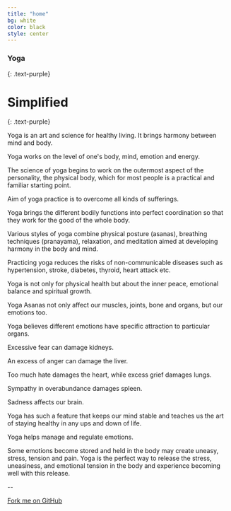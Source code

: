 ```yaml
---
title: "home"
bg: white
color: black
style: center
---
```


### Yoga 
{: .text-purple}

<span class="fa-stack subtlecircle" style="font-size:100px; background:rgba(255,166,0,0.1)">
  <i class="fa fa-circle fa-stack-2x text-white"></i>
  <i class="fa fa-bicycle fa-stack-1x text-orange"></i>
</span>

# Simplified
{: .text-purple}


 Yoga is an art and science for healthy living.  It brings harmony between mind and body.

Yoga works on the level of one's body, mind, emotion and energy.

The science of yoga begins to work on the outermost aspect of the personality, the physical body, which for most people is a practical and familiar starting point.

Aim of yoga practice is to overcome all kinds of sufferings.

Yoga brings the different bodily functions into perfect coordination so that they work for the good of the whole body.

Various styles of yoga combine physical posture (asanas), breathing techniques (pranayama), relaxation, and meditation aimed at developing harmony in the body and mind.

Practicing yoga reduces the risks of non-communicable diseases such as hypertension, stroke, diabetes, thyroid, heart attack etc. 

Yoga is not only for physical health but about the inner peace, emotional balance and spiritual growth.

Yoga Asanas not only affect our muscles, joints, bone and organs, but our emotions too.

Yoga believes different emotions have specific attraction to particular organs.

Excessive fear can damage kidneys.

An excess of anger can damage the liver.

Too much hate damages the heart, while excess grief damages lungs.

Sympathy in overabundance damages spleen.

Sadness affects our brain.

Yoga has such a feature that keeps our mind stable and teaches us the art of staying healthy in any ups and down of life.

Yoga helps manage and regulate emotions.

Some emotions become stored and held in the body may create uneasy, stress, tension and pain.  Yoga is the perfect way to release the stress, uneasiness, and emotional tension in the body and experience becoming well with this release.


--

<span id="forkongithub">
  <a href="{{ site.source_link }}" class="bg-blue">
    Fork me on GitHub
  </a>
</span>
